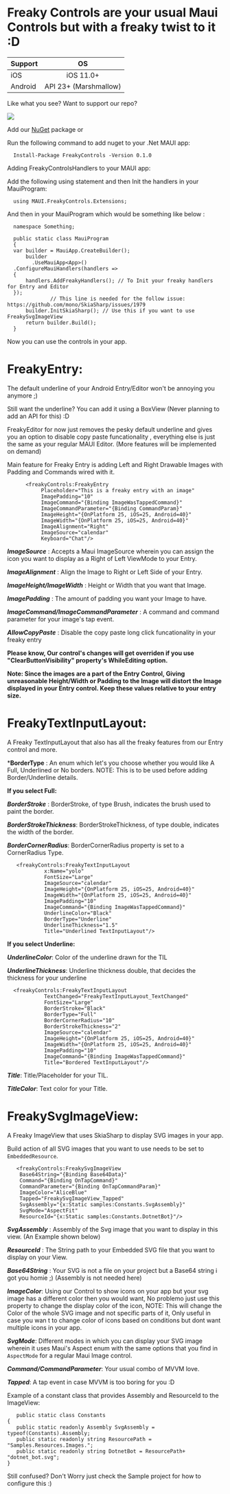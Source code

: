 # Freaky Controls are your usual Maui Controls but with a freaky twist to it :D

| Support       | OS            |
| ------------- |:-------------:|
| iOS             | iOS 11.0+ |
| Android    | API 23+ (Marshmallow)    | 

Like what you see? Want to support our repo?

[![](https://miro.medium.com/max/600/0*wrBJU05A3BULKcWA.gif)](https://www.buymeacoffee.com/FreakyAli)


Add our [NuGet](https://www.nuget.org/packages/FreakyControls) package or 

Run the following command to add nuget to your .Net MAUI app:

      Install-Package FreakyControls -Version 0.1.0

Adding FreakyControlsHandlers to your MAUI app:

Add the following using statement and then Init the handlers in your MauiProgram: 

      using MAUI.FreakyControls.Extensions;
      
And then in your MauiProgram which would be something like below :       
      
      namespace Something;
      
      public static class MauiProgram
      {     
      var builder = MauiApp.CreateBuilder();
		  builder
			.UseMauiApp<App>()
      .ConfigureMauiHandlers(handlers =>
      {
          handlers.AddFreakyHandlers(); // To Init your freaky handlers for Entry and Editor
      });
                  // This line is needed for the follow issue: https://github.com/mono/SkiaSharp/issues/1979
		  builder.InitSkiaSharp(); // Use this if you want to use FreakySvgImageView 
		  return builder.Build();
      }   
      
Now you can use the controls in your app.
 
# FreakyEntry: 

The default underline of your Android Entry/Editor won't be annoying you anymore ;) 

Still want the underline? You can add it using a BoxView (Never planning to add an API for this) :D

FreakyEditor for now just removes the pesky default underline and gives you an option to disable copy paste funcationality , everything else is just the same as your regular MAUI Editor. (More features will be implemented on demand)

Main feature for Freaky Entry is adding Left and Right Drawable Images with Padding and Commands wired with it.
      
          <freakyControls:FreakyEntry
               Placeholder="This is a freaky entry with an image"
               ImagePadding="10" 
               ImageCommand="{Binding ImageWasTappedCommand}"
               ImageCommandParameter="{Binding CommandParam}"
               ImageHeight="{OnPlatform 25, iOS=25, Android=40}"
               ImageWidth="{OnPlatform 25, iOS=25, Android=40}"
               ImageAlignment="Right"
               ImageSource="calendar"
               Keyboard="Chat"/>
               
 ***ImageSource*** : Accepts a Maui ImageSource wherein you can assign the icon you want to display as a Right of Left ViewMode to your Entry.
 
 ***ImageAlignment*** : Align the Image to Right or Left Side of your Entry.
 
 ***ImageHeight/ImageWidth*** : Height or Width that you want that Image. 
 
 ***ImagePadding*** : The amount of padding you want your Image to have.
 
 ***ImageCommand/ImageCommandParameter*** : A command and command parameter for your image's tap event.
 
 ***AllowCopyPaste*** : Disable the copy paste long click funcationality in your freaky entry 
 
 **Please know, Our control's changes will get overriden if you use "ClearButtonVisibility" property's WhileEditing option.**
 
**Note: Since the images are a part of the Entry Control, Giving unreasonable Height/Width or Padding to the Image will distort the Image displayed in your Entry control. Keep these values relative to your entry size.**


 # FreakyTextInputLayout:
 
 A Freaky TextInputLayout that also has all the freaky features from our Entry control and more.
 
 ***BorderType** : An enum which let's you choose whether you would like A Full, Underlined or No borders. NOTE: This is to be used before adding Border/Underline details.
 
 **If you select Full:**
 
 ***BorderStroke*** : BorderStroke, of type Brush, indicates the brush used to paint the border.

 ***BorderStrokeThickness***: BorderStrokeThickness, of type double, indicates the width of the border.

 ***BorderCornerRadius***: BorderCornerRadius property is set to a CornerRadius Type.
 
       <freakyControls:FreakyTextInputLayout
                x:Name="yolo"
                FontSize="Large"
                ImageSource="calendar"
                ImageHeight="{OnPlatform 25, iOS=25, Android=40}"
                ImageWidth="{OnPlatform 25, iOS=25, Android=40}"
                ImagePadding="10"
                ImageCommand="{Binding ImageWasTappedCommand}"
                UnderlineColor="Black"
                BorderType="Underline"
                UnderlineThickness="1.5"
                Title="Underlined TextInputLayout"/>
 
 
 **If you select Underline:**
 
 ***UnderlineColor***: Color of the underline drawn for the TIL
 
 ***UnderlineThickness***: Underline thickness double, that decides the thickness for your underline 
 
 
      <freakyControls:FreakyTextInputLayout
                TextChanged="FreakyTextInputLayout_TextChanged"
                FontSize="Large"
                BorderStroke="Black"
                BorderType="Full"
                BorderCornerRadius="10"
                BorderStrokeThickness="2"
                ImageSource="calendar"
                ImageHeight="{OnPlatform 25, iOS=25, Android=40}"
                ImageWidth="{OnPlatform 25, iOS=25, Android=40}"
                ImagePadding="10"
                ImageCommand="{Binding ImageWasTappedCommand}"
                Title="Bordered TextInputLayout"/>
		
		
 
 ***Title***: Title/Placeholder for your TIL.
 
 ***TitleColor***: Text color for your Title.
 
 
 
 # FreakySvgImageView: 
 
 A Freaky ImageView that uses SkiaSharp to display SVG images in your app.
 
 Build action of all SVG images that you want to use needs to be set to `EmbeddedResource`.
 
  
       <freakyControls:FreakySvgImageView
		Base64String="{Binding Base64Data}"
		Command="{Binding OnTapCommand}"
		CommandParameter="{Binding OnTapCommandParam}"
		ImageColor="AliceBlue"
		Tapped="FreakySvgImageView_Tapped"
		SvgAssembly="{x:Static samples:Constants.SvgAssembly}"
		SvgMode="AspectFit"
		ResourceId="{x:Static samples:Constants.DotnetBot}"/>
		
 
  ***SvgAssembly*** : Assembly of the Svg image that you want to display in this view. (An Example shown below)
  
  ***ResourceId*** : The String path to your Embedded SVG file that you want to display on your View.
  
  ***Base64String*** : Your SVG is not a file on your project but a Base64 string i got you homie ;) (Assembly is not needed here)
  
  ***ImageColor***: Using our Control to show icons on your app but your svg image has a different color then you would want, No problemo just use this property to change the display color of the icon, NOTE: This will change the Color of the whole SVG image and not specific parts of it, Only useful in case you wan t to change color of icons based on conditions but dont want multiple icons in your app.
  
  ***SvgMode***: Different modes in which you can display your SVG image wherein it uses Maui's Aspect enum with the same options that you find in `AspectMode` for a regular Maui Image control. 
  
  ***Command/CommandParameter***: Your usual combo of MVVM love.
  
  ***Tapped***: A tap event in case MVVM is too boring for you :D
  
  
  Example of a constant class that provides Assembly and ResourceId to the ImageView:
  
       public static class Constants
	{
	   public static readonly Assembly SvgAssembly = typeof(Constants).Assembly;
	   public static readonly string ResourcePath = "Samples.Resources.Images.";
	   public static readonly string DotnetBot = ResourcePath+ "dotnet_bot.svg";
	}
	
Still confused? Don't Worry just check the Sample project for how to configure this :) 
  
  
 
 
 
 
 
